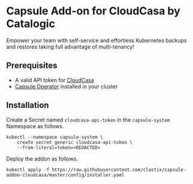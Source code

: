 # Capsule Add-on for CloudCasa by Catalogic

Empower your team with self-service and effortless Kubernetes backups and restores taking full advantage of multi-tenancy!

## Prerequisites

- A valid API token for [CloudCasa](https://cloudcasa.io)
- [Capsule Operator](https://capsule.clastix.io) installed in your cluster

## Installation

Create a Secret named `cloudcasa-api-token` in the `capsule-system` Namespace as follows.

```
kubectl --namespace capsule-system \
    create secret generic cloudcasa-api-token \
    --from-literal=token=<REDACTED>
```

Deploy the addon as follows.

```
kubectl apply -f https://raw.githubusercontent.com/clastix/capsule-addon-cloudcasa/master/config/installer.yaml
```
